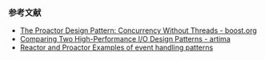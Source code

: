 
### 参考文献

- [The Proactor Design Pattern: Concurrency Without Threads - boost.org](https://www.boost.org/doc/libs/1_82_0/doc/html/boost_asio/overview/core/async.html)
- [Comparing Two High-Performance I/O Design Patterns - artima](https://www.artima.com/articles/comparing-two-high-performance-io-design-patterns)
- [Reactor and Proactor Examples of event handling patterns](http://didawiki.cli.di.unipi.it/lib/exe/fetch.php/magistraleinformatica/tdp/tpd_reactor_proactor.pdf)